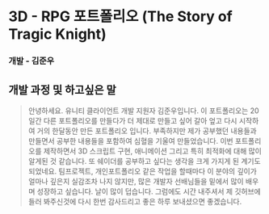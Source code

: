 # 3D - RPG 포트폴리오 (The Story of Tragic Knight)
### 개발 - 김준우
  
  
## 개발 과정 및 하고싶은 말
  
 > 안녕하세요. 유니티 클라이언트 개발 지원자 김준우입니다.
 > 이 포트폴리오는 20일간 다른 포트폴리오를 만들다가 더 제대로 만들고 싶어 갈아 엎고 다시 시작하여 거의 한달동안 만든 포트폴리오 입니다.
 > 부족하지만 제가 공부했던 내용들과 만들면서 공부한 내용들을 포함하여 심혈을 기울여 만들었습니다.
 > 이번 포트폴리오를 제작하면서 3D 스크립트 구현, 애니메이션 그리고 특히 최적화에 대해 많이 알게된 것 같습니다.
 > 또 쉐이더를 공부하고 싶다는 생각을 크게 가지게 된 계기도 되었네요.
 > 팀프로젝트, 개인포트폴리오 같은 작업을 할때마다 이 분야의 깊이가 얼마나 깊은지 실감조차 나지 않지만,
 > 많은 개발자 선배님들을 밑에서 많이 배우며 성장하고 싶습니다.
 > 날이 많이 덥습니다.
 > 그럼에도 시간 내주셔서 제 깃허브에 들러 봐주신것에 다시 한번 감사드리고 좋은 하루 보내셨으면 좋겠습니다.

